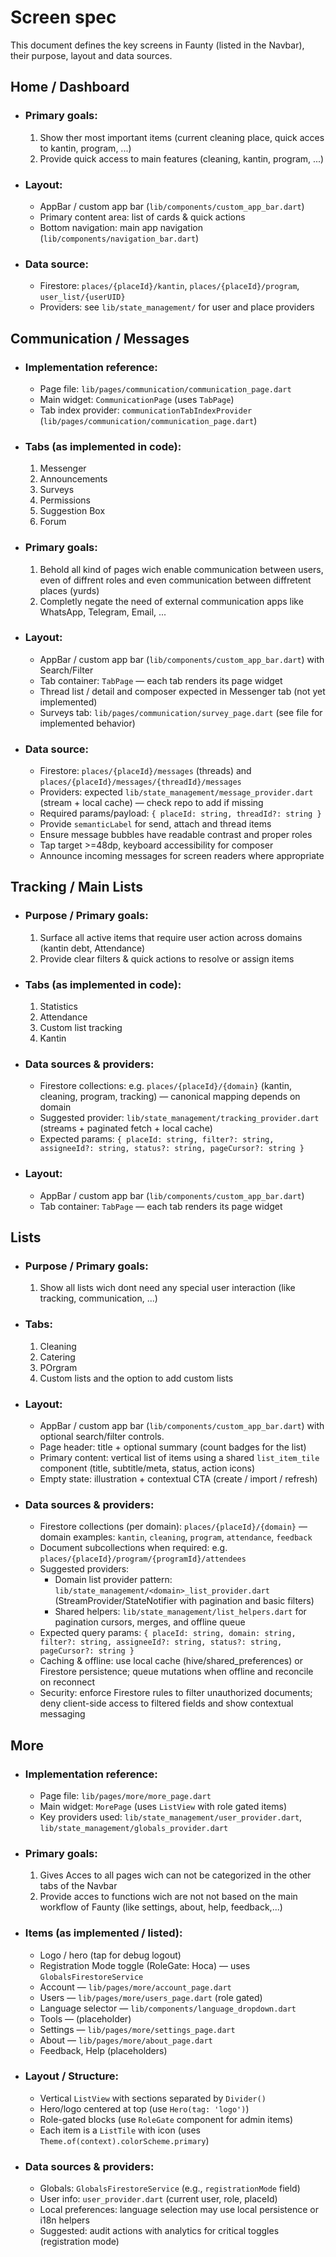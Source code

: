 # Screen spec

This document defines the key screens in Faunty (listed in the Navbar), their purpose, layout and data sources.

## Home / Dashboard
- ### Primary goals:
  1. Show ther most important items (current cleaning place, quick acces to kantin, program, ...)
  2. Provide quick access to main features (cleaning, kantin, program, ...)
- ### Layout:
  - AppBar / custom app bar (`lib/components/custom_app_bar.dart`)
  - Primary content area: list  of cards & quick actions
  - Bottom navigation: main app navigation (`lib/components/navigation_bar.dart`)
- ### Data source:
  - Firestore: `places/{placeId}/kantin`, `places/{placeId}/program`, `user_list/{userUID}`
  - Providers: see `lib/state_management/` for user and place providers


## Communication / Messages
- ### Implementation reference:
  - Page file: `lib/pages/communication/communication_page.dart`
  - Main widget: `CommunicationPage` (uses `TabPage`)
  - Tab index provider: `communicationTabIndexProvider` (`lib/pages/communication/communication_page.dart`)
- ### Tabs (as implemented in code):
  1. Messenger 
  2. Announcements 
  3. Surveys 
  4. Permissions 
  5. Suggestion Box 
  6. Forum 
- ### Primary goals:
  1. Behold all kind of pages wich enable communication between users, even of diffrent roles and even communication between diffretent places (yurds)
  2. Completly negate the need of external communication apps like WhatsApp, Telegram, Email, ...
- ### Layout:
  - AppBar / custom app bar (`lib/components/custom_app_bar.dart`) with Search/Filter
  - Tab container: `TabPage` — each tab renders its page widget
  - Thread list / detail and composer expected in Messenger tab (not yet implemented)
  - Surveys tab: `lib/pages/communication/survey_page.dart` (see file for implemented behavior)
- ### Data source:
  - Firestore: `places/{placeId}/messages` (threads) and `places/{placeId}/messages/{threadId}/messages`
  - Providers: expected `lib/state_management/message_provider.dart` (stream + local cache) — check repo to add if missing
  - Required params/payload: `{ placeId: string, threadId?: string }`
  - Provide `semanticLabel` for send, attach and thread items
  - Ensure message bubbles have readable contrast and proper roles
  - Tap target >=48dp, keyboard accessibility for composer
  - Announce incoming messages for screen readers where appropriate

## Tracking / Main Lists
- ### Purpose / Primary goals:
  1. Surface all active items that require user action across domains (kantin debt, Attendance)
  2. Provide clear filters & quick actions to resolve or assign items
- ### Tabs (as implemented in code):
  1. Statistics 
  2. Attendance  
  3. Custom list tracking
  4. Kantin
- ### Data sources & providers:
  - Firestore collections: e.g. `places/{placeId}/{domain}` (kantin, cleaning, program, tracking) — canonical mapping depends on domain
  - Suggested provider: `lib/state_management/tracking_provider.dart` (streams + paginated fetch + local cache)
  - Expected params: `{ placeId: string, filter?: string, assigneeId?: string, status?: string, pageCursor?: string }`
- ### Layout:
  - AppBar / custom app bar (`lib/components/custom_app_bar.dart`) 
  - Tab container: `TabPage` — each tab renders its page widget

## Lists
- ### Purpose / Primary goals: 
  1. Show all lists wich dont need any special user interaction (like tracking, communication, ...)
- ### Tabs:
  1. Cleaning
  2. Catering
  3. POrgram
  4. Custom lists and the option to add custom lists
- ### Layout:
  - AppBar / custom app bar (`lib/components/custom_app_bar.dart`) with optional search/filter controls.
  - Page header: title + optional summary (count badges for the list)
  - Primary content: vertical list of items using a shared `list_item_tile` component (title, subtitle/meta, status, action icons)
  - Empty state: illustration + contextual CTA (create / import / refresh)  
- ### Data sources & providers:
  - Firestore collections (per domain): `places/{placeId}/{domain}` — domain examples: `kantin`, `cleaning`, `program`, `attendance`, `feedback`
  - Document subcollections when required: e.g. `places/{placeId}/program/{programId}/attendees`
  - Suggested providers:
    - Domain list provider pattern: `lib/state_management/<domain>_list_provider.dart` (StreamProvider/StateNotifier with pagination and basic filters)
    - Shared helpers: `lib/state_management/list_helpers.dart` for pagination cursors, merges, and offline queue
  - Expected query params: `{ placeId: string, domain: string, filter?: string, assigneeId?: string, status?: string, pageCursor?: string }`
  - Caching & offline: use local cache (hive/shared_preferences) or Firestore persistence; queue mutations when offline and reconcile on reconnect
  - Security: enforce Firestore rules to filter unauthorized documents; deny client-side access to filtered fields and show contextual messaging

## More 
- ### Implementation reference:
  - Page file: `lib/pages/more/more_page.dart`
  - Main widget: `MorePage` (uses `ListView` with role gated items)
  - Key providers used: `lib/state_management/user_provider.dart`, `lib/state_management/globals_provider.dart`
- ### Primary goals:
  1. Gives Acces to all pages wich can not be categorized in the other tabs of the Navbar
  2. Provide acces to functions wich are not not based on the main workflow of Faunty (like settings, about, help, feedback,...)
- ### Items (as implemented / listed):
  - Logo / hero (tap for debug logout)
  - Registration Mode toggle (RoleGate: Hoca) — uses `GlobalsFirestoreService`
  - Account — `lib/pages/more/account_page.dart`
  - Users — `lib/pages/more/users_page.dart` (role gated)
  - Language selector — `lib/components/language_dropdown.dart`
  - Tools — (placeholder)
  - Settings — `lib/pages/more/settings_page.dart`
  - About — `lib/pages/more/about_page.dart`
  - Feedback, Help (placeholders)
- ### Layout / Structure:
  - Vertical `ListView` with sections separated by `Divider()`
  - Hero/logo centered at top (use `Hero(tag: 'logo')`)
  - Role-gated blocks (use `RoleGate` component for admin items)
  - Each item is a `ListTile` with icon (uses `Theme.of(context).colorScheme.primary`)
- ### Data sources & providers:
  - Globals: `GlobalsFirestoreService` (e.g., `registrationMode` field)
  - User info: `user_provider.dart` (current user, role, placeId)
  - Local preferences: language selection may use local persistence or i18n helpers
  - Suggested: audit actions with analytics for critical toggles (registration mode)

  

